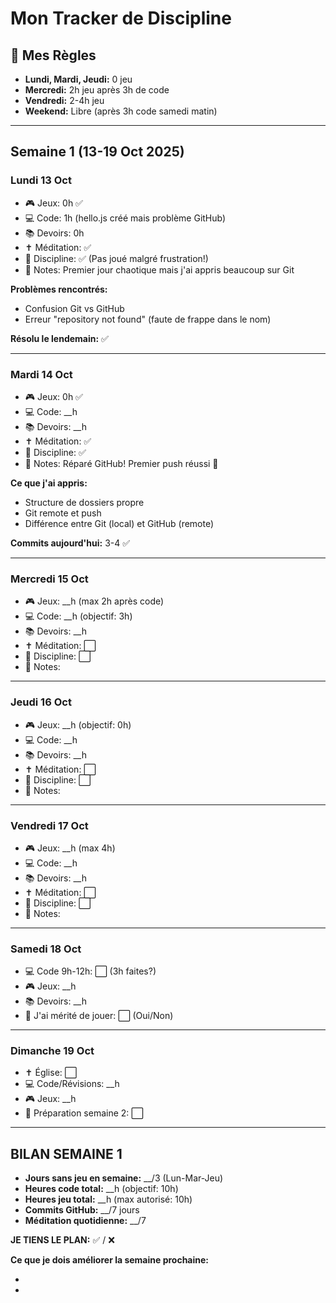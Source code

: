 # Mon Tracker de Discipline

## 🎯 Mes Règles

- **Lundi, Mardi, Jeudi:** 0 jeu
- **Mercredi:** 2h jeu après 3h de code
- **Vendredi:** 2-4h jeu
- **Weekend:** Libre (après 3h code samedi matin)

---

## Semaine 1 (13-19 Oct 2025)

### Lundi 13 Oct

- 🎮 Jeux: 0h ✅
- 💻 Code: 1h (hello.js créé mais problème GitHub)
- 📚 Devoirs: 0h
- ✝️ Méditation: ✅
- 💪 Discipline: ✅ (Pas joué malgré frustration!)
- 📝 Notes: Premier jour chaotique mais j'ai appris beaucoup sur Git

**Problèmes rencontrés:**

- Confusion Git vs GitHub
- Erreur "repository not found" (faute de frappe dans le nom)

**Résolu le lendemain:** ✅

---

### Mardi 14 Oct

- 🎮 Jeux: 0h ✅
- 💻 Code: \_\_h
- 📚 Devoirs: \_\_h
- ✝️ Méditation: ✅
- 💪 Discipline: ✅
- 📝 Notes: Réparé GitHub! Premier push réussi 🎉

**Ce que j'ai appris:**

- Structure de dossiers propre
- Git remote et push
- Différence entre Git (local) et GitHub (remote)

**Commits aujourd'hui:** 3-4 ✅

---

### Mercredi 15 Oct

- 🎮 Jeux: \_\_h (max 2h après code)
- 💻 Code: \_\_h (objectif: 3h)
- 📚 Devoirs: \_\_h
- ✝️ Méditation: ⬜
- 💪 Discipline: ⬜
- 📝 Notes:

---

### Jeudi 16 Oct

- 🎮 Jeux: \_\_h (objectif: 0h)
- 💻 Code: \_\_h
- 📚 Devoirs: \_\_h
- ✝️ Méditation: ⬜
- 💪 Discipline: ⬜
- 📝 Notes:

---

### Vendredi 17 Oct

- 🎮 Jeux: \_\_h (max 4h)
- 💻 Code: \_\_h
- 📚 Devoirs: \_\_h
- ✝️ Méditation: ⬜
- 💪 Discipline: ⬜
- 📝 Notes:

---

### Samedi 18 Oct

- 💻 Code 9h-12h: ⬜ (3h faites?)
- 🎮 Jeux: \_\_h
- 📚 Devoirs: \_\_h
- 💪 J'ai mérité de jouer: ⬜ (Oui/Non)

---

### Dimanche 19 Oct

- ✝️ Église: ⬜
- 💻 Code/Révisions: \_\_h
- 🎮 Jeux: \_\_h
- 📝 Préparation semaine 2: ⬜

---

## BILAN SEMAINE 1

- **Jours sans jeu en semaine:** \_\_/3 (Lun-Mar-Jeu)
- **Heures code total:** \_\_h (objectif: 10h)
- **Heures jeu total:** \_\_h (max autorisé: 10h)
- **Commits GitHub:** \_\_/7 jours
- **Méditation quotidienne:** \_\_/7

**JE TIENS LE PLAN:** ✅ / ❌

**Ce que je dois améliorer la semaine prochaine:**

-
-
